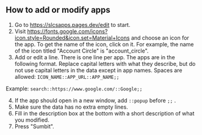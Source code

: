 ## How to add or modify apps

1. Go to https://slcsapps.pages.dev/edit to start.
2. Visit https://fonts.google.com/icons?icon.style=Rounded&icon.set=Material+Icons and choose an icon for the app. To get the name of the icon, click on it. For example, the name of the icon titled "Account Circle" is "account_circle".
3. Add or edit a line. There is one line per app. The apps are in the following format. Replace capital letters with what they describe, but do not use capital letters in the data except in app names. Spaces are allowed: ```ICON_NAME::APP_URL::APP_NAME;;```

Example: ```search::https://www.google.com/::Google;;```

4. If the app should open in a new window, add ```::popup``` before ```;;``` .
5. Make sure the data has no extra empty lines.
6. Fill in the description box at the bottom with a short description of what you modified.
7. Press "Sumbit".
